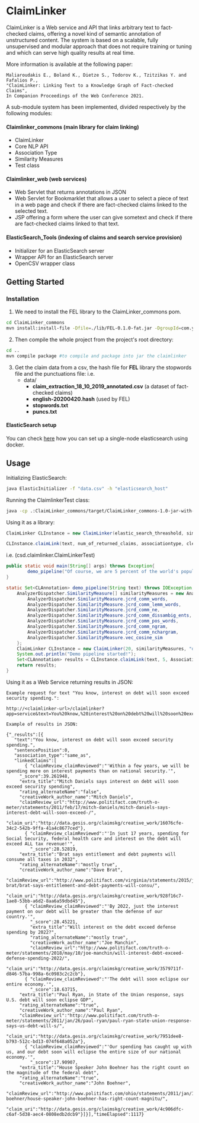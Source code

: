 
# ClaimLinker  
ClaimLinker is a Web service and API that links arbitrary text to fact-checked claims, offering a novel kind of semantic annotation of unstructured content.
The system is based on a scalable, fully unsupervised and modular approach that does not require training or tuning and which can serve high quality results at real time.

More information is available at the following paper: 
```
Maliaroudakis E., Boland K., Dietze S., Todorov K., Tzitzikas Y. and Fafalios P., 
"ClaimLinker: Linking Text to a Knowledge Graph of Fact-checked Claims", 
In Companion Proceedings of the Web Conference 2021.
```
A sub-module system has been implemented, divided respectively by the following modules: 
#### Claimlinker_commons (main library for claim linking)
 - ClaimLinker
 - Core NLP API
 - Association Type
 - Similarity Measures
 - Test class
#### Claimlinker_web (web services)
 - Web Servlet that returns annotations in JSON 
 - Web Servlet for Bookmarklet that allows a user to select a piece of text in a web page and check if there are fact-checked claims linked to the selected text.
 - JSP offering a form where the user can give sometext and check if there are fact-checked claims linked to that text.
#### ElasticSearch_Tools (indexing of claims and search service provision)
 - Initializer for an ElasticSearch server
 - Wrapper API for an ElasticSearch server
 - OpenCSV wrapper class

## Getting Started 

### Installation

1. We need to install the FEL library to the ClaimLinker_commons pom.

```bash
cd ClaimLinker_commons
mvn install:install-file -Dfile=./lib/FEL-0.1.0-fat.jar -DgroupId=com.yahoo.semsearch -DartifactId=FEL -Dversion=0.1.0 -Dpackaging=jar -DgeneratePom=true
```

2. Then compile the whole project from the project's root directory:
```bash
cd ..
mvn compile package #to compile and package into jar the claimlinker
```
 
3. Get the claim data from a csv, the hash file for **FEL** library the stopwords file and the punctuations file:
i.e.
	 - data/ 
		 - **claim_extraction_18_10_2019_annotated.csv** (a dataset of fact-checked claims)
		 - **english-20200420.hash** (used by FEL)
		 -  **stopwords.txt**
		 -  **puncs.txt**

		 
#### ElasticSearch setup

You can check [here](https://www.elastic.co/guide/en/elasticsearch/reference/current/docker.html) how you can set up a single-node elasticsearch using docker.

## Usage

Initializing ElasticSearch:
```bash
java ElasticInitializer -f "data.csv" -h "elasticsearch_host"
```

Running the ClaimlinkerTest class:
```bash
java -cp .:ClaimLinker_commons/target/ClaimLinker_commons-1.0-jar-with-dependencies.jar:ClaimLinker_web/target/ClaimLinker_web-1.0.jar:ElasticSearch_Tools/target/ElasticSearch_Tools-1.0.jar: csd.claimlinker.ClaimLinkerTest
```
Using it as a library:
```java
ClaimLinker CLInstance = new ClaimLinker(elastic_search_threashold, similarityMeasures, stopwords_file, punctuations_file english_hash_FEL, ElasticSearch_host);

CLInstance.claimLink(text, num_of_returned_claims, associationtype, cleanPrevAnnotations)
```
i.e. (csd.claimlinker.ClaimLinkerTest)
```java
public static void main(String[] args) throws Exception{
        demo_pipeline("Of course, we are 5 percent of the world's population;\n");
}

static Set<CLAnnotation> demo_pipeline(String text) throws IOException, ClassNotFoundException {
    AnalyzerDispatcher.SimilarityMeasure[] similarityMeasures = new AnalyzerDispatcher.SimilarityMeasure[]{
		AnalyzerDispatcher.SimilarityMeasure.jcrd_comm_words,           //Common (jaccard) words
		AnalyzerDispatcher.SimilarityMeasure.jcrd_comm_lemm_words,      //Common (jaccard) lemmatized words
		AnalyzerDispatcher.SimilarityMeasure.jcrd_comm_ne,              //Common (jaccard) named entities
		AnalyzerDispatcher.SimilarityMeasure.jcrd_comm_dissambig_ents,  //Common (jaccard) disambiguated entities BFY
		AnalyzerDispatcher.SimilarityMeasure.jcrd_comm_pos_words,       //Common (jaccard) words of specific POS
		AnalyzerDispatcher.SimilarityMeasure.jcrd_comm_ngram,           //Common (jaccard) ngrams
		AnalyzerDispatcher.SimilarityMeasure.jcrd_comm_nchargram,       //Common (jaccard) nchargrams
		AnalyzerDispatcher.SimilarityMeasure.vec_cosine_sim             //Cosine similarity
	};
	ClaimLinker CLInstance = new ClaimLinker(20, similarityMeasures, "data/stopwords.txt", "data/puncs.txt", "data/english-20200420.hash", "192.168.2.112");
	System.out.println("Demo pipeline started!");
	Set<CLAnnotation> results = CLInstance.claimLink(text, 5, Association_type.all, true);
	return results;
}
```
Using it as a Web Service returning results in JSON:
```
Example request for text "You know, interest on debt will soon exceed security spending.":

http://<claimlinker-url>/claimlinker?app=service&text=You%20know,%20interest%20on%20debt%20will%20soon%20exceed%20security%20spending.

Example of results in JSON: 

{"_results":[{
   "text":"You know, interest on debt will soon exceed security spending.",
   "sentencePosition":0,
   "association_type":"same_as",
   "linkedClaims":[
       { "claimReview_claimReviewed":"'Within a few years, we will be spending more on interest payments than on national security.'",
	 "_score":39.261948,
	 "extra_title":"Mitch Daniels says interest on debt will soon exceed security spending",
	 "rating_alternateName":"false",
	 "creativeWork_author_name":"Mitch Daniels",
	 "claimReview_url":"http://www.politifact.com/truth-o-meter/statements/2011/feb/17/mitch-daniels/mitch-daniels-says-interest-debt-will-soon-exceed-/",
	 "claim_uri":"http://data.gesis.org/claimskg/creative_work/16076cfe-34c2-542b-9ffa-41a4c8677ced"},
       { "claimReview_claimReviewed":"'In just 17 years, spending for Social Security, federal health care and interest on the debt will exceed ALL tax revenue!'",
         "_score":28.52819,
	 "extra_title":"Brat says entitlement and debt payments will consume all taxes in 2032",
	 "rating_alternateName":"mostly true",
	 "creativeWork_author_name":"Dave Brat",
	 "claimReview_url":"http://www.politifact.com/virginia/statements/2015/jun/16/dave-brat/brat-says-entitlement-and-debt-payments-will-consu/",
	 "claim_uri":"http://data.gesis.org/claimskg/creative_work/928f16c7-1ae8-53bb-a6d2-8aa6a59dbd45"},
       { "claimReview_claimReviewed":"'By 2022, just the interest payment on our debt will be greater than the defense of our country.'",
         "_score":28.45221,
         "extra_title":"Will interest on the debt exceed defense spending by 2022?",
         "rating_alternateName":"mostly true",
         "creativeWork_author_name":"Joe Manchin",
         "claimReview_url":"http://www.politifact.com/truth-o-meter/statements/2018/may/10/joe-manchin/will-interest-debt-exceed-defense-spending-2022/",
         "claim_uri":"http://data.gesis.org/claimskg/creative_work/3579711f-d846-57ba-998a-6c0983c2c2cb"},
       { "claimReview_claimReviewed":"'The debt will soon eclipse our entire economy.'",
         "_score":18.63715,
	 "extra_title":"Paul Ryan, in State of the Union response, says U.S. debt will soon eclipse GDP",
	 "rating_alternateName":"true",
	 "creativeWork_author_name":"Paul Ryan",
	 "claimReview_url":"http://www.politifact.com/truth-o-meter/statements/2011/jan/26/paul-ryan/paul-ryan-state-union-response-says-us-debt-will-s/",
	 "claim_uri":"http://data.gesis.org/claimskg/creative_work/7951dee8-b793-512c-bd13-074f648a052a"},
       { "claimReview_claimReviewed":"'Our spending has caught up with us, and our debt soon will eclipse the entire size of our national economy.'",
         "_score":17.90907,
	 "extra_title":"House Speaker John Boehner has the right count on the magnitude of the federal debt",
	 "rating_alternateName":"true",
	 "creativeWork_author_name":"John Boehner",
	 "claimReview_url":"http://www.politifact.com/ohio/statements/2011/jan/10/john-boehner/house-speaker-john-boehner-has-right-count-magnitu/",
	 "claim_uri":"http://data.gesis.org/claimskg/creative_work/4c906dfc-c6af-5d38-aec4-0808edb2dcb9"}]}],"timeElapsed":1117}
```
